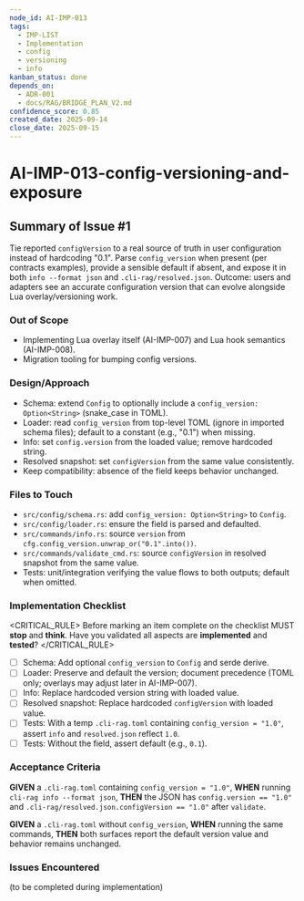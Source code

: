 ```yaml
---
node_id: AI-IMP-013
tags:
  - IMP-LIST
  - Implementation
  - config
  - versioning
  - info
kanban_status: done
depends_on:
  - ADR-001
  - docs/RAG/BRIDGE_PLAN_V2.md
confidence_score: 0.85
created_date: 2025-09-14
close_date: 2025-09-15
---
```


# AI-IMP-013-config-versioning-and-exposure

## Summary of Issue #1
Tie reported `configVersion` to a real source of truth in user configuration instead of hardcoding "0.1". Parse `config_version` when present (per contracts examples), provide a sensible default if absent, and expose it in both `info --format json` and `.cli-rag/resolved.json`. Outcome: users and adapters see an accurate configuration version that can evolve alongside Lua overlay/versioning work.

### Out of Scope 
- Implementing Lua overlay itself (AI-IMP-007) and Lua hook semantics (AI-IMP-008).
- Migration tooling for bumping config versions.

### Design/Approach  
- Schema: extend `Config` to optionally include a `config_version: Option<String>` (snake_case in TOML).
- Loader: read `config_version` from top-level TOML (ignore in imported schema files); default to a constant (e.g., "0.1") when missing.
- Info: set `config.version` from the loaded value; remove hardcoded string.
- Resolved snapshot: set `configVersion` from the same value consistently.
- Keep compatibility: absence of the field keeps behavior unchanged.

### Files to Touch
- `src/config/schema.rs`: add `config_version: Option<String>` to `Config`.
- `src/config/loader.rs`: ensure the field is parsed and defaulted.
- `src/commands/info.rs`: source `version` from `cfg.config_version.unwrap_or("0.1".into())`.
- `src/commands/validate_cmd.rs`: source `configVersion` in resolved snapshot from the same value.
- Tests: unit/integration verifying the value flows to both outputs; default when omitted.

### Implementation Checklist

<CRITICAL_RULE>
Before marking an item complete on the checklist MUST **stop** and **think**. Have you validated all aspects are **implemented** and **tested**? 
</CRITICAL_RULE> 

- [ ] Schema: Add optional `config_version` to `Config` and serde derive.
- [ ] Loader: Preserve and default the version; document precedence (TOML only; overlays may adjust later in AI-IMP-007).
- [ ] Info: Replace hardcoded version string with loaded value.
- [ ] Resolved snapshot: Replace hardcoded `configVersion` with loaded value.
- [ ] Tests: With a temp `.cli-rag.toml` containing `config_version = "1.0"`, assert `info` and `resolved.json` reflect `1.0`.
- [ ] Tests: Without the field, assert default (e.g., `0.1`).

### Acceptance Criteria
**GIVEN** a `.cli-rag.toml` containing `config_version = "1.0"`, **WHEN** running `cli-rag info --format json`, **THEN** the JSON has `config.version == "1.0"` and `.cli-rag/resolved.json.configVersion == "1.0"` after `validate`.

**GIVEN** a `.cli-rag.toml` without `config_version`, **WHEN** running the same commands, **THEN** both surfaces report the default version value and behavior remains unchanged.

### Issues Encountered 
(to be completed during implementation)
